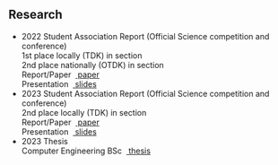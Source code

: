 ## <i class="fas fa-graduation-cap fa-fw"></i> Research
- 2022 Student Association Report (Official Science competition and conference)  
  1st place locally (TDK) in section  
  2nd place nationally (OTDK) in section  
  Report/Paper &nbsp;[<i class="fas fa-file-alt"></i>&nbsp;paper](publications/tdk22_paper.pdf)  
  Presentation &nbsp;[<i class="fas fa-comment-alt"></i>&nbsp;slides](publications/tdk22_slide.pdf)  
- 2023 Student Association Report (Official Science competition and conference)  
  2nd place locally (TDK) in section  
  Report/Paper &nbsp;[<i class="fas fa-file-alt"></i>&nbsp;paper](publications/tdk23_paper.pdf)  
  Presentation &nbsp;[<i class="fas fa-comment-alt"></i>&nbsp;slides](publications/tdk23_slide.pdf)  
- 2023 Thesis  
  Computer Engineering BSc &nbsp;[<i class="fas fa-file-alt"></i>&nbsp;thesis](publications/thesis.pdf)  

